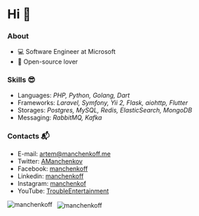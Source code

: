 # Hi 👋

### About

- 💻 Software Engineer at Microsoft
- 🧡 Open-source lover

### Skills 😎

- Languages: _PHP, Python, Golang, Dart_
- Frameworks: _Laravel, Symfony, Yii 2, Flask, aiohttp, Flutter_
- Storages: _Postgres, MySQL, Redis, ElasticSearch, MongoDB_
- Messaging: _RabbitMQ, Kafka_

### Contacts 📬

- E-mail: [artem@manchenkoff.me](mailto:artem@manchenkoff.me)
- Twitter: [AManchenkov](https://twitter.com/amanchenkov)
- Facebook: [manchenkoff](https://fb.com/manchenkoff)
- Linkedin: [manchenkoff](https://linkedin.com/in/manchenkoff)
- Instagram: [manchenkof](https://instagram.com/manchenkof)
- YouTube: [TroubleEntertainment](https://www.youtube.com/c/АртемМанченков)

<p>
  <img 
       align="left" 
       src="https://github-readme-stats.vercel.app/api/top-langs?username=manchenkoff&show_icons=true&locale=en" 
       alt="manchenkoff" />
</p>

<p>&nbsp;
  <img 
       align="center" 
       src="https://github-readme-stats.vercel.app/api?username=manchenkoff&show_icons=true&locale=en" 
       alt="manchenkoff" />
</p>
